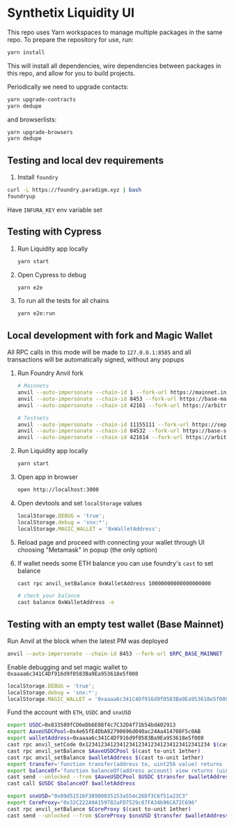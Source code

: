 # Synthetix Liquidity UI

This repo uses Yarn workspaces to manage multiple packages in the same repo. To prepare the repository for use, run:

```sh
yarn install
```

This will install all dependencies, wire dependencies between packages in this repo, and allow for you to build projects.

Periodically we need to upgrade contacts:

```sh
yarn upgrade-contracts
yarn dedupe
```

and browserlists:

```sh
yarn upgrade-browsers
yarn dedupe
```

## Testing and local dev requirements

1. Install `foundry`

```sh
curl -L https://foundry.paradigm.xyz | bash
foundryup
```

Have `INFURA_KEY` env variable set

## Testing with Cypress

1.  Run Liquidity app locally

    ```sh
    yarn start
    ```

2.  Open Cypress to debug

    ```sh
    yarn e2e
    ```

3.  To run all the tests for all chains
    ```sh
    yarn e2e:run
    ```

## Local development with fork and Magic Wallet

All RPC calls in this mode will be made to `127.0.0.1:8585`
and all transactions will be automatically signed, without any popups

1.  Run Foundry Anvil fork

    ```sh
    # Mainnets
    anvil --auto-impersonate --chain-id 1 --fork-url https://mainnet.infura.io/v3/$INFURA_KEY --fork-block-number 21993017
    anvil --auto-impersonate --chain-id 8453 --fork-url https://base-mainnet.infura.io/v3/$INFURA_KEY --fork-block-number 22991081
    anvil --auto-impersonate --chain-id 42161 --fork-url https://arbitrum-mainnet.infura.io/v3/$INFURA_KEY --fork-block-number 271813668

    # Testnets
    anvil --auto-impersonate --chain-id 11155111 --fork-url https://sepolia.infura.io/v3/$INFURA_KEY
    anvil --auto-impersonate --chain-id 84532 --fork-url https://base-sepolia.infura.io/v3/$INFURA_KEY
    anvil --auto-impersonate --chain-id 421614 --fork-url https://arbitrum-sepolia.infura.io/v3/$INFURA_KEY
    ```

2.  Run Liquidity app locally

    ```sh
    yarn start
    ```

3.  Open app in browser

    ```sh
    open http://localhost:3000
    ```

4.  Open devtools and set `localStorage` values

    ```js
    localStorage.DEBUG = 'true';
    localStorage.debug = 'snx:*';
    localStorage.MAGIC_WALLET = '0xWalletAddress';
    ```

5.  Reload page and proceed with connecting your wallet through UI choosing "Metamask" in popup
    (the only option)

6.  If wallet needs some ETH balance you can use foundry's `cast` to set balance

    ```sh
    cast rpc anvil_setBalance 0xWalletAddress 10000000000000000000

    # check your balance
    cast balance 0xWalletAddress -e
    ```

## Testing with an empty test wallet (Base Mainnet)

Run Anvil at the block when the latest PM was deployed

```sh
anvil --auto-impersonate --chain-id 8453 --fork-url $RPC_BASE_MAINNET --no-rate-limit --accounts 0 --fork-block-number 25229684 --memory-limit 6442450944
```

Enable debugging and set magic wallet to `0xaaaa6c341C4Df916d9f0583Ba9Ea953618e5f008`

```js
localStorage.DEBUG = 'true';
localStorage.debug = 'snx:*';
localStorage.MAGIC_WALLET = '0xaaaa6c341C4Df916d9f0583Ba9Ea953618e5f008';
```

Fund the account with `ETH`, `USDC` and `snxUSD`

```sh
export USDC=0x833589fCD6eDb6E08f4c7C32D4f71b54bdA02913
export AaveUSDCPool=0x4e65fE4DbA92790696d040ac24Aa414708F5c0AB
export walletAddress=0xaaaa6c341C4Df916d9f0583Ba9Ea953618e5f008
cast rpc anvil_setCode 0x1234123412341234123412341234123412341234 $(cast from-utf8 FORK)
cast rpc anvil_setBalance $AaveUSDCPool $(cast to-unit 1ether)
cast rpc anvil_setBalance $walletAddress $(cast to-unit 1ether)
export transfer='function transfer(address to, uint256 value) returns (bool)'
export balanceOf='function balanceOf(address account) view returns (uint256)'
cast send --unlocked --from $AaveUSDCPool $USDC $transfer $walletAddress 1000000000
cast call $USDC $balanceOf $walletAddress

export snxUSD="0x09d51516F38980035153a554c26Df3C6f51a23C3"
export CoreProxy="0x32C222A9A159782aFD7529c87FA34b96CA72C696"
cast rpc anvil_setBalance $CoreProxy $(cast to-unit 1ether)
cast send --unlocked --from $CoreProxy $snxUSD $transfer $walletAddress 1000ether
```
